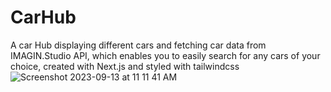 # CarHub
A car Hub displaying different cars and fetching car data from IMAGIN.Studio API, which enables you to easily search for any cars of your choice, created with Next.js and  styled with tailwindcss
![Screenshot 2023-09-13 at 11 11 41 AM](https://github.com/Casp3rr/CarHub/assets/110521926/fefbf828-2835-4fbe-aee0-4407ac6bb341)
